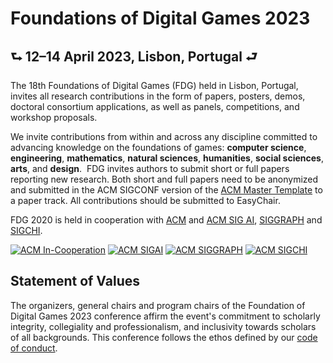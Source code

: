 # Foundations of Digital Games 2023

## &#11153; 12&#8211;14 April 2023, Lisbon, Portugal &#11152;

The 18th Foundations of Digital Games (FDG) held in Lisbon, Portugal, invites all research contributions in the form of papers, posters, demos, doctoral consortium applications, as well as panels, competitions, and workshop proposals. 

We invite contributions from within and across any discipline committed to advancing knowledge on the foundations of games: **computer science**, **engineering**, **mathematics**, **natural sciences**, **humanities**, **social sciences**, **arts**, and **design**.  ​FDG invites authors to submit short or full papers reporting new research. Both short and full papers need to be anonymized and submitted in the ACM SIGCONF version of the [ACM Master Template] to a paper track. All contributions should be submitted to EasyChair.

FDG 2020 is held in cooperation with [ACM] and [ACM SIG AI], [SIGGRAPH] and [SIGCHI].

[![ACM In-Cooperation](assets/img/logo_acm_in_coop.png)][ACM]
[![ACM SIGAI](assets/img/logo_acm_sigai.png)][ACM SIG AI]
[![ACM SIGGRAPH](assets/img/logo_acm_siggraph.png)][SIGGRAPH]
[![ACM SIGCHI](assets/img/logo_acm_sigchi.png)][SIGCHI]

## Statement of Values

The organizers, general chairs and program chairs of the Foundation of Digital Games 2023 conference affirm the event's commitment to scholarly integrity, collegiality and professionalism, and inclusivity towards scholars of all backgrounds. This conference follows the ethos defined by our [code of conduct](home/conduct.md).

[ACM Master Template]:https://www.acm.org/publications/taps/word-template-workflow
[ACM]:https://www.acm.org/
[ACM SIG AI]:https://sigai.acm.org/
[SIGGRAPH]:https://www.siggraph.org/
[SIGCHI]:https://sigchi.org/
